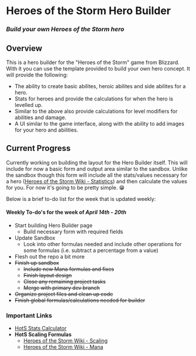 # Heroes of the Storm Hero Builder
### *Build your own Heroes of the Storm hero*

## Overview

This is a hero builder for the "Heroes of the Storm" game from Blizzard. With it you can use the template provided to build your own hero concept. It will provide the following:

* The ability to create basic abilites, heroic abilites and side abilites for a hero.
* Stats for heroes and provide the calculations for when the hero is levelled up.
* Similar to the above also provide calculations for level modifiers for abilities and damage.
* A UI similar to the game interface, along with the ability to add images for your hero and abilities.

## Current Progress

Currently working on building the layout for the Hero Builder itself. This will include for now a basic form and output area similar to the sandbox. Unlike the sandbox though this form will include all the stats/values necessary for a hero ([Heroes of the Storm Wiki - Statistics](https://heroesofthestorm.gamepedia.com/Statistics)) and then calculate the values for you. For now it's going to be pretty simple. :grin:

Below is a brief to-do list for the week that is updated weekly:

#### Weekly To-do's for the week of *April 14th - 20th*

* Start building Hero Builder page
  * Build necessary form with required fields
* Update Sandbox
  * Look into other formulas needed and include other operations for some formulas (i.e. subtract a percentage from a value)
* Flesh out the repo a bit more
* ~~Finish up sandbox~~
  * ~~Include new Mana formulas and fixes~~
  * ~~Finish layout design~~
  * ~~Close any remaining project tasks~~
  * ~~Merge with primary dev branch~~
* ~~Organize project files and clean up code~~
* ~~Finish global formulas/calculations needed for builder~~


### Important Links

* [HotS Stats Calculator](https://codepen.io/ElecRei/pen/KYyzjV)
* **HotS Scaling Formulas**
  * [Heroes of the Storm Wiki - Scaling](https://heroesofthestorm.gamepedia.com/Scaling#Formula)
  * [Heroes of the Storm Wiki - Mana](https://heroesofthestorm.gamepedia.com/Mana#Scaling)
